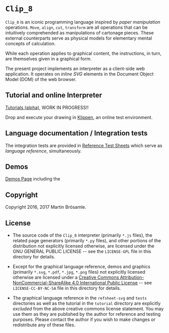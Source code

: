 
`Clip_8`
========

`Clip_8` is an iconic programming language inspired by _paper manipulation_ operations. `Move`, `align`, `cut`, `transform` are all operations that can be intuitively comprehended as manipulations of cartonage pieces. These external counterparts serve as physical models for elementary mental concepts of calculation.

While each operation applies to graphical content, the instructions, in turn, are themselves given in a graphical form.

The present project implements an interpreter as a client-side web application. It operates on _inline SVG_ elements in the Document Object Model (DOM) of the web browser.


Tutorial and online Interpreter
-------------------------------

[Tutorials (alpha)](https://broesamle.github.io/clip_8/tutorial/), WORK IN PROGRESS!!

Drop and execute your drawing in [Klippen](https://broesamle.github.io/clip_8/tutorial/klippen.html), an online test environment.


Language documentation / Integration tests
------------------------------------------

The integration tests are provided in [Reference Test Sheets](https://broesamle.github.io/clip_8/tests/) which serve as _language reference_, simultaneously.


Demos
-----

[Demos Page](https://broesamle.github.io/clip_8/demos/) including the


Copyright
---------

Copyright 2016, 2017 Martin Brösamle.


License
-------

+ The source code of the `Clip_8` interpreter (primarily `*.js` files), the related page generators (primarily `*.py` files), and other portions of the distribution not explicitly licensed otherwise, are licensed under the GNU GENERAL PUBLIC LICENSE -- see the `LICENSE-GPL` file in this directory for details.

+ Except for the graphical language reference, demos and graphics (primarily `*.svg`, `*.pdf`, `*.jpg`, `*.png` files) not explicitly licensed otherwise are licensed under a [Creative Commons Attribution-NonCommercial-ShareAlike 4.0 International Public License](https://creativecommons.org/licenses/by-nc-sa/4.0/legalcode) -- see `LICENSE-CC-BY-NC-SA` file in this directory for details.

+ The graphical language reference in the `refsheet-svg` and `tests` directories as well as the tutorial in the `tutorial` directory are explicitly *excluded* from the above creative commons license statement. You may use them as they are published by the author for
reference and testing purposes. Please contact the author if you wish to make changes or redistribute any of these files.

